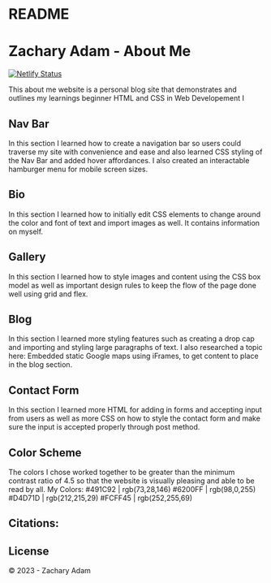 # README
# Zachary Adam - About Me

[![Netlify Status](https://api.netlify.com/api/v1/badges/9c91eae3-5003-4eae-8ee8-2bfd117d27b9/deploy-status)](https://app.netlify.com/sites/about-me-zackadam0-1/deploys)

This about me website is a personal blog site that demonstrates and outlines my learnings beginner HTML and CSS in Web Developement I

## Nav Bar
In this section I learned how to create a navigation bar so users could traverse my site with convenience and ease and also learned CSS styling of the Nav Bar and added hover affordances. I also created an interactable hamburger menu for mobile screen sizes.

## Bio
In this section I learned how to initially edit CSS elements to change around the color and font of text and import images as well. It contains information on myself.

## Gallery
In this section I learned how to style images and content using the CSS box model as well as important design rules to keep the flow of the page done well using grid and flex. 

## Blog
In this section I learned more styling features such as creating a drop cap and importing and styling large paragraphs of text. I also researched a topic here: Embedded static Google maps using iFrames, to get content to place in the blog section.

## Contact Form
In this section I learned more HTML for adding in forms and accepting input from users as well as more CSS on how to style the contact form and make sure the input is accepted properly through post method. 

## Color Scheme
The colors I chose worked together to be greater than the minimum contrast ratio of 4.5 so that the website is visually pleasing and able to be read by all.
My Colors:
#491C92 | rgb(73,28,146)
#6200FF | rgb(98,0,255)
#D4D71D | rgb(212,215,29)
#FCFF45 | rgb(252,255,69)


## Citations:

## License

&copy; 2023 - Zachary Adam
